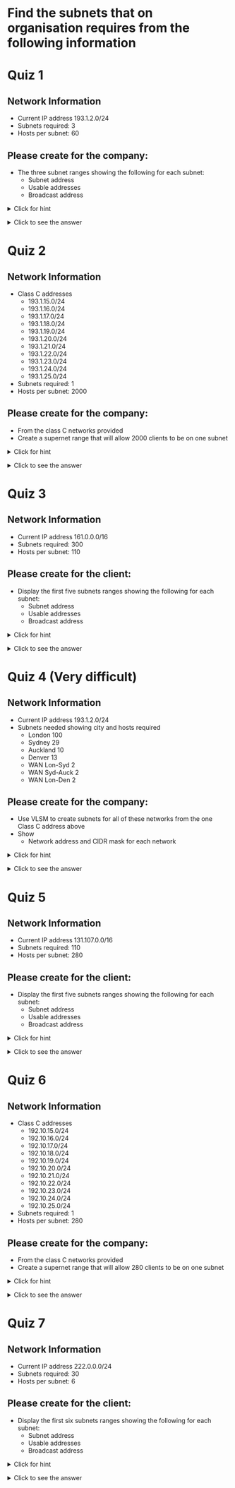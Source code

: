 # Find the subnets that on organisation requires from the following information

# Quiz 1

## Network Information
- Current IP address 193.1.2.0/24
- Subnets required:  3
- Hosts per subnet: 60

## Please create for the company:
- The three subnet ranges showing the following for each subnet:
  - Subnet address
  - Usable addresses
  - Broadcast address

<details><summary>Click for hint</summary><Strong> 

``` 
How many bits are required for the subnets required?
How many bits are required for the hosts/subnets
Create the new subnet mask
Workout your subnet ranges; 
  remember first address in the subnet is Subnet address and the last address is the Broadcast address   
```
</Strong></details> 
<details><summary>Click to see the answer</summary><Strong> 
   
```
Mask SubnetID    FirstValidIP LastValidIP BroadcastIP HostsPerSubnet Subnet TotalSubnets
---- --------    ------------ ----------- ----------- -------------- ------ ------------
  26 193.1.2.0   193.1.2.1    193.1.2.62  193.1.2.63              62      1            4
  26 193.1.2.64  193.1.2.65   193.1.2.126 193.1.2.127             62      2            4
  26 193.1.2.128 193.1.2.129  193.1.2.190 193.1.2.191             62      3            4
  26 193.1.2.192 193.1.2.193  193.1.2.254 193.1.2.255             62      4            4

```
</Strong></details> 


# Quiz 2

## Network Information
- Class C addresses 
  - 193.1.15.0/24
  - 193.1.16.0/24
  - 193.1.17.0/24
  - 193.1.18.0/24
  - 193.1.19.0/24
  - 193.1.20.0/24
  - 193.1.21.0/24
  - 193.1.22.0/24
  - 193.1.23.0/24
  - 193.1.24.0/24
  - 193.1.25.0/24
- Subnets required:  1 
- Hosts per subnet: 2000

## Please create for the company:
- From the class C networks provided
- Create a supernet range that will allow 2000 clients to be on one subnet

<details><summary>Click for hint</summary><Strong> 

``` 
Determine how many host bits would be required to make a single subnet of 2000 hosts
You need to reduce the /24 mask so that multiple networks can be supernetted as on subnet
The number of bit you are subtracting will also tell you haw many /24 networks you need
Remember that the bits you are subtracting must:
  start with 0's in the first network and 
  end in 1's in the last network
```
</Strong></details> 
<details><summary>Click to see the answer</summary><Strong> 
   
```
193.1.16.0/21 
  
  Which combines these 8 subnets 192.1.16.0 -> 192.1.23.0
```
</Strong></details> 

# Quiz 3

## Network Information
- Current IP address 161.0.0.0/16
- Subnets required:  300
- Hosts per subnet: 110

## Please create for the client:
- Display the first five subnets ranges showing the following for each subnet:
  - Subnet address
  - Usable addresses
  - Broadcast address

<details><summary>Click for hint</summary><Strong> 

``` 
How many bits are required for the subnets required?
How many bits are required for the hosts/subnets
Create the new subnet mask
Workout your subnet ranges; 
  remember first address in the subnet is Subnet address and the last address is the Broadcast address   
```
</Strong></details> 
<details><summary>Click to see the answer</summary><Strong> 
   
```
Mask SubnetID      FirstValidIP  LastValidIP   BroadcastIP   HostsPerSubnet Subnet TotalSubnets
---- --------      ------------  -----------   -----------   -------------- ------ ------------
  25 161.0.0.0     161.0.0.1     161.0.0.126   161.0.0.127              126      1          512
  25 161.0.0.128   161.0.0.129   161.0.0.254   161.0.0.255              126      2          512
  25 161.0.1.0     161.0.1.1     161.0.1.126   161.0.1.127              126      3          512
  25 161.0.1.128   161.0.1.129   161.0.1.254   161.0.1.255              126      4          512
  25 161.0.2.0     161.0.2.1     161.0.2.126   161.0.2.127              126      5          512
```
</Strong></details> 

# Quiz 4 (Very difficult)

## Network Information
- Current IP address 193.1.2.0/24
- Subnets needed showing city and hosts required
  - London 100
  - Sydney 29
  - Auckland 10
  - Denver 13
  - WAN Lon-Syd 2
  - WAN Syd-Auck 2
  - WAN Lon-Den 2

## Please create for the company:
- Use VLSM to create subnets for all of these networks from the one Class C address above
- Show 
  - Network address and CIDR mask for each network

<details><summary>Click for hint</summary><Strong> 

``` 
Make the most of one Class C address
The different sized subnets allow us to subnet a subnet etc. until you get to the right size subnet for each city
Use the box method to help visualise the subnets of subnets  
```
</Strong></details> 
<details><summary>Click to see the answer</summary><Strong> 
   
```
Mask SubnetID    FirstValidIP LastValidIP BroadcastIP HostsPerSubnet
---- --------    ------------ ----------- ----------- --------------
  25 193.1.2.0   193.1.2.1    193.1.2.126 193.1.2.127            126
  27 193.1.2.128 193.1.2.129  193.1.2.158 193.1.2.159             30
  28 193.1.2.160 193.1.2.161  193.1.2.174 193.1.2.175             14
  28 193.1.2.176 193.1.2.177  193.1.2.190 193.1.2.191             14
  30 193.1.2.192 193.1.2.193  193.1.2.194 193.1.2.195              2
  30 193.1.2.196 193.1.2.197  193.1.2.198 193.1.2.199              2
  30 193.1.2.200 193.1.2.201  193.1.2.202 193.1.2.203              2
```
</Strong></details> 

# Quiz 5

## Network Information
- Current IP address 131.107.0.0/16
- Subnets required:  110
- Hosts per subnet: 280

## Please create for the client:
- Display the first five subnets ranges showing the following for each subnet:
  - Subnet address
  - Usable addresses
  - Broadcast address

<details><summary>Click for hint</summary><Strong> 

``` 
How many bits are required for the subnets required?
How many bits are required for the hosts/subnets
Create the new subnet mask
Workout your subnet ranges; 
  remember first address in the subnet is Subnet address and the last address is the Broadcast address   
```
</Strong></details> 
<details><summary>Click to see the answer</summary><Strong> 
   
```
Mask SubnetID      FirstValidIP  LastValidIP     BroadcastIP     HostsPerSubnet Subnet TotalSubnets
---- --------      ------------  -----------     -----------     -------------- ------ ------------
  23 131.107.0.0   131.107.0.1   131.107.1.254   131.107.1.255              510      1          128
  23 131.107.2.0   131.107.2.1   131.107.3.254   131.107.3.255              510      2          128
  23 131.107.4.0   131.107.4.1   131.107.5.254   131.107.5.255              510      3          128
  23 131.107.6.0   131.107.6.1   131.107.7.254   131.107.7.255              510      4          128
  23 131.107.8.0   131.107.8.1   131.107.9.254   131.107.9.255              510      5          128
```
</Strong></details> 

# Quiz 6

## Network Information
- Class C addresses 
  - 192.10.15.0/24
  - 192.10.16.0/24
  - 192.10.17.0/24
  - 192.10.18.0/24
  - 192.10.19.0/24
  - 192.10.20.0/24
  - 192.10.21.0/24
  - 192.10.22.0/24
  - 192.10.23.0/24
  - 192.10.24.0/24
  - 192.10.25.0/24
- Subnets required:  1 
- Hosts per subnet: 280
## Please create for the company:
- From the class C networks provided
- Create a supernet range that will allow 280 clients to be on one subnet

<details><summary>Click for hint</summary><Strong> 

``` 
Determine how many host bits would be required to make a single subnet of 280 hosts
You need to reduce the /24 mask so that multiple networks can be supernetted as on subnet
The number of bit you are subtracting will also tell you haw many /24 networks you need
Remember that the bits you are subtracting must:
  start with 0's in the first network 
    and 
  end in 1's in the last network
```
</Strong></details> 
<details><summary>Click to see the answer</summary><Strong> 
   
```
192.168.16.0/23 
  (This combines 192.168.16.0 and 192.168.17.0)
  
  or these also would work
    192.168.18.0/23 or 192.168.20.0/23 or 192.168.22.0/23 or 192.168.24.0/23  
```
</Strong></details> 

# Quiz 7

## Network Information
- Current IP address 222.0.0.0/24
- Subnets required:  30
- Hosts per subnet: 6

## Please create for the client:
- Display the first six subnets ranges showing the following for each subnet:
  - Subnet address
  - Usable addresses
  - Broadcast address

<details><summary>Click for hint</summary><Strong> 

``` 
How many bits are required for the subnets required?
How many bits are required for the hosts/subnets
Create the new subnet mask
Workout your subnet ranges; 
  remember first address in the subnet is Subnet address and the last address is the Broadcast address   
```
</Strong></details> 
<details><summary>Click to see the answer</summary><Strong> 
   
```
Mask SubnetID    FirstValidIP LastValidIP BroadcastIP HostsPerSubnet Subnet TotalSubnets
---- --------    ------------ ----------- ----------- -------------- ------ ------------
  29 222.0.0.0   222.0.0.1    222.0.0.6   222.0.0.7                6      1           32
  29 222.0.0.8   222.0.0.9    222.0.0.14  222.0.0.15               6      2           32
  29 222.0.0.16  222.0.0.17   222.0.0.22  222.0.0.23               6      3           32
  29 222.0.0.24  222.0.0.25   222.0.0.30  222.0.0.31               6      4           32
  29 222.0.0.32  222.0.0.33   222.0.0.38  222.0.0.39               6      5           32
  29 222.0.0.40  222.0.0.41   222.0.0.46  222.0.0.47               6      6           32
```
  
</Strong></details> 
